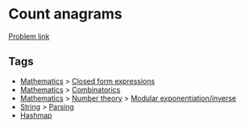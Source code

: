 # Count anagrams

[Problem link](https://leetcode.com/problems/count-anagrams/)

## Tags

* [Mathematics](/README.md#Mathematics) > [Closed form expressions](/README.md#Mathematics-Closed_form_expressions)
* [Mathematics](/README.md#Mathematics) > [Combinatorics](/README.md#Mathematics-Combinatorics)
* [Mathematics](/README.md#Mathematics) > [Number theory](/README.md#Mathematics-Number_theory) > [Modular exponentiation/inverse](/README.md#Mathematics-Number_theory-Modular_exponentiation_inverse)
* [String](/README.md#String) > [Parsing](/README.md#String-Parsing)
* [Hashmap](/README.md#Hashmap)

